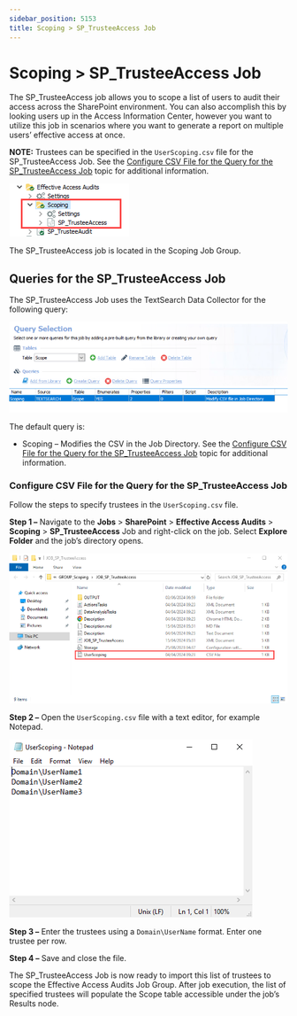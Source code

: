 ```yaml
---
sidebar_position: 5153
title: Scoping > SP_TrusteeAccess Job
---
```


# Scoping > SP\_TrusteeAccess Job

The SP\_TrusteeAccess job allows you to scope a list of users to audit their access across the SharePoint environment. You can also accomplish this by looking users up in the Access Information Center, however you want to utilize this job in scenarios where you want to generate a report on multiple users’ effective access at once.

**NOTE:** Trustees can be specified in the `UserScoping.csv` file for the SP\_TrusteeAccess Job. See the [Configure CSV File for the Query for the SP\_TrusteeAccess Job](#_Configure_CSV_File "Configure CSV File for the Query for the SP_TrusteeAccess Job") topic for additional information.

![Scoping > SP_TrusteeAccess Job in the Jobs Tree](../../../../../../../static/images/AccessAnalyzer_12.0/Content/Resources/Images/EnterpriseAuditor/Solutions/SharePoint/EffectiveAccessAudits/ScopingJobsTree.png "Scoping > SP_TrusteeAccess Job in the Jobs Tree")

The SP\_TrusteeAccess job is located in the Scoping Job Group.

## Queries for the SP\_TrusteeAccess Job

The SP\_TrusteeAccess Job uses the TextSearch Data Collector for the following query:

![Queries for the SP_TrusteeAccess Job](../../../../../../../static/images/AccessAnalyzer_12.0/Content/Resources/Images/EnterpriseAuditor/Solutions/SharePoint/EffectiveAccessAudits/TrusteeAccessQuery.png "Queries for the SP_TrusteeAccess Job")

The default query is:

* Scoping – Modifies the CSV in the Job Directory. See the [Configure CSV File for the Query for the SP\_TrusteeAccess Job](#_Configure_CSV_File "Configure CSV File for the Query for the SP_TrusteeAccess Job") topic for additional information.

### Configure CSV File for the Query for the SP\_TrusteeAccess Job

Follow the steps to specify trustees in the `UserScoping.csv` file.

**Step 1 –** Navigate to the **Jobs** > **SharePoint** > **Effective Access Audits** > **Scoping** > **SP\_TrusteeAccess** Job and right-click on the job. Select **Explore Folder** and the job’s directory opens.

![UserScoping.csv in the SP_TrusteeAccess Job folder in File Explorer](../../../../../../../static/images/AccessAnalyzer_12.0/Content/Resources/Images/EnterpriseAuditor/Solutions/SharePoint/EffectiveAccessAudits/UserScopingFileExplorer.png "UserScoping.csv in the SP_TrusteeAccess Job folder in File Explorer")

**Step 2 –** Open the `UserScoping.csv` file with a text editor, for example Notepad.

![UserScoping.csv file in Notepad](../../../../../../../static/images/AccessAnalyzer_12.0/Content/Resources/Images/EnterpriseAuditor/Solutions/SharePoint/EffectiveAccessAudits/UserScopingNotepad.png "UserScoping.csv file in Notepad")

**Step 3 –** Enter the trustees using a `Domain\UserName` format. Enter one trustee per row.

**Step 4 –** Save and close the file.

The SP\_TrusteeAccess Job is now ready to import this list of trustees to scope the Effective Access Audits Job Group. After job execution, the list of specified trustees will populate the Scope table accessible under the job’s Results node.